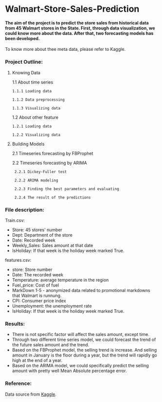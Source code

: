# Walmart-Store-Sales-Prediction

#### The aim of the project is to predict the store sales from historical data from 45 Walmart stores in the State. First, through data visualization, we could know more about the data. After that, two forecasting models has been developed. 
To know more about thee meta data, please refer to Kaggle. 

### Project Outline:
1.	Knowing Data

    1.1	About time series
    
        1.1.1 Loading data
    
        1.1.2 Data preprocessing 
    
        1.1.3 Visualizing data
  
    1.2 About other feature
    
        1.2.1 Loading data
    
        1.2.2 Visualizing data

2. Building Models
  
    2.1 Timeseries forecasting by FBProphet
  
    2.2 Timeseries forecasting by ARIMA
    
        2.2.1 Dickey-Fuller test
    
        2.2.2 ARIMA modeling
    
        2.2.3 Finding the best parameters and evaluating
        
        2.2.4 The result of the predictions  



### File description: 
Train.csv: 
-	Store: 45 stores' number
-	Dept: Department of the store
-	Date: Recorded week
-	Weekly_Sales: Sales amount at that date
-	IsHoliday: If that week is the holiday week marked True. 

features.csv: 
- store: Store number
- Date: The recorded week
- Temperature: average temperature in the region
- Fuel_price: Cost of fuel
- MarkDown 1-5 - anonymized data related to promotional markdowns that Walmart is runnung. 
- CPI: Consumer price index
- Unemployment: the unemployment rate
- IsHoliday: If that week is the holiday week marked True. 

### Results:
- There is not specific factor will affect the sales amount, except time. 
- Through two different time series model, we could forecast the trend of the future sales amount and the trend. 
- Based on the FBProphet model, the selling trend is increase. And selling amount in January is the floor during a year, but the trend will rapidly go high at the end of a year. 
- Based on the ARIMA model, we could specifically predict the selling amount with pretty well Mean Absolute percentage error.

### Reference:
Data source from [Kaggle](https://www.kaggle.com/c/walmart-recruiting-store-sales-forecasting). 
